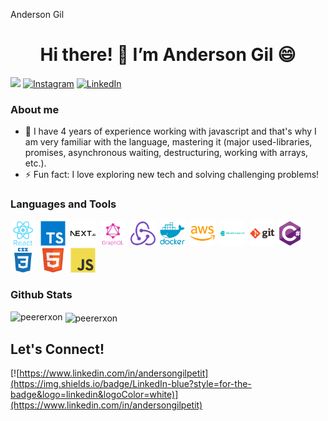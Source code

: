 
<!--
**Peererxon/Peererxon** is a ✨ _special_ ✨ repository because its `README.md` (this file) appears on your GitHub profile.

Here are some ideas to get you started:

- 🔭 I’m currently working on ...
- 🌱 I’m currently learning ...
- 👯 I’m looking to collaborate on ...
- 🤔 I’m looking for help with ...
- 💬 Ask me about ...
- 📫 How to reach me: ...
- 😄 Pronouns: ...
- ⚡ Fun fact: ...
-->
Anderson Gil
<h1 align="center">
    Hi there! 🚀 
   I’m Anderson Gil 😄
</h1>

![](https://komarev.com/ghpvc/?username=umangahuja1&abbreviated=true&style=for-the-badge)
[![Instagram](https://img.shields.io/badge/Medium-12100E?style=for-the-badge&logo=medium&logoColor=white)]([https://medium.com/@umangahuja1](http://instagram.com/peererxon))
[![LinkedIn](https://img.shields.io/badge/LinkedIn-0077B5?style=for-the-badge&logo=linkedin&logoColor=white)](https://www.linkedin.com/in/umangahuja1)

### About me

- 🚀 I have 4 years of experience working with javascript and that's why I am very familiar with the language, mastering it (major used-libraries, promises, asynchronous waiting, destructuring, working with arrays, etc.).
- ⚡ Fun fact: I love exploring new tech and solving challenging problems!


### Languages and Tools

<p align="left"> 
    <img src="https://github.com/devicons/devicon/blob/master/icons/react/react-original-wordmark.svg" title="React" alt="React" width="40" height="40"/>&nbsp;
    <img src="https://github.com/devicons/devicon/blob/master/icons/typescript/typescript-original.svg"  title="Typescript" alt="Typescript" width="40" height="40"/>&nbsp;
    <img src="https://github.com/devicons/devicon/blob/master/icons/nextjs/nextjs-original-wordmark.svg" title="Nextjs" alt="Nextjs" width="40" height="40"/>&nbsp;
    <img src="https://github.com/devicons/devicon/blob/master/icons/graphql/graphql-plain-wordmark.svg" title="Git" alt="Git" width="40" height="40"/>&nbsp;
    <img src="https://github.com/devicons/devicon/blob/master/icons/redux/redux-original.svg" title="redux" alt="redux" width="40" height="40"/>&nbsp;
    <img src="https://github.com/devicons/devicon/blob/master/icons/docker/docker-plain-wordmark.svg" title="Docker" **alt="Docker" width="40" height="40"/>&nbsp;
    <img src="https://github.com/devicons/devicon/blob/master/icons/amazonwebservices/amazonwebservices-plain-wordmark.svg" title="amazonwebservices" alt="aws" width="40" height="40"/>&nbsp;
     <img src="https://github.com/devicons/devicon/blob/master/icons/elasticsearch/elasticsearch-plain-wordmark.svg" title="elasticsearch" alt="elasticsearch" width="40" height="40"/>&nbsp;
    <img src="https://github.com/devicons/devicon/blob/master/icons/git/git-original-wordmark.svg" title="Git" **alt="Git" width="40" height="40"/>
    <img src="https://github.com/devicons/devicon/blob/master/icons/csharp/csharp-original.svg" title="csharp" alt="csharp" width="40" height="40"/>&nbsp;
    <img src="https://github.com/devicons/devicon/blob/master/icons/css3/css3-plain-wordmark.svg"  title="CSS3" alt="CSS" width="40" height="40"/>&nbsp;
    <img src="https://github.com/devicons/devicon/blob/master/icons/html5/html5-original.svg" title="HTML5" alt="HTML" width="40" height="40"/>&nbsp;
    <img src="https://github.com/devicons/devicon/blob/master/icons/javascript/javascript-original.svg" title="JavaScript" alt="JavaScript" width="40" height="40"/>&nbsp;
</p>


### Github Stats 

<p><img align="left" src="https://github-readme-stats.vercel.app/api?username=peererxon&rank_icon=github&show_icons=true&theme=swift&include_all_commits=true" alt="peererxon" /></p>

<p>&nbsp;<img align="center" src="https://github-readme-stats.vercel.app/api/top-langs?username=peererxon&show_icons=true&locale=en&layout=compact&theme=swift&langs_count=10&card_width=325" alt="peererxon" /></p>

## Let's Connect!
[![https://www.linkedin.com/in/andersongilpetit](https://img.shields.io/badge/LinkedIn-blue?style=for-the-badge&logo=linkedin&logoColor=white)](https://www.linkedin.com/in/andersongilpetit)
